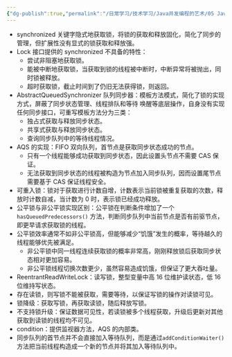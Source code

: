 ```yaml
---
{"dg-publish":true,"permalink":"/日常学习/技术学习/Java并发编程的艺术/05 Java中的锁/","title":"05 Java中的锁","tags":["八股"],"noteIcon":"1","created":"2023-07-21T11:37:40.194+08:00","updated":"2024-09-24T23:57:17.006+08:00"}
---
```


-   synchronized 关键字隐式地获取锁，将锁的获取和释放固化，简化了同步的管理，但扩展性没有显式的锁获取和释放强。
-   Lock 接口提供的 synchronized 不具备的特性：
    -   尝试非阻塞地获取锁。
    -   能被中断地获取锁，当获取到锁的线程被中断时，中断异常将被抛出，同时锁被释放。
    -   超时获取锁，截止时间到了仍旧无法获得锁，则返回。
-   AbstractQueuedSynchronizer 队列同步器：模板方法模式，简化了锁的实现方式，屏蔽了同步状态管理、线程排队和等待 唤醒等底层操作，自身没有实现任何同步接口，可重写模板方法分为三类：
    -   独占式获取与释放同步状态。
    -   共享式获取与释放同步状态。
    -   查询同步队列中的等待线程情况。
-   AQS 的实现：FIFO 双向队列，首节点是获取同步状态成功的节点。
    -   只有一个线程能够成功获取到同步状态，因此设置头节点不需要 CAS 保证。
    -   无法获取到同步状态的线程被构造为节点加入同步队列，因而设置尾节点需要基于 CAS 保证线程安全。
-   可重入锁：锁对于获取进行计数自增，计数表示当前锁被重复获取的次数，释放时计数自减，当计数为 0 时，表示锁已经成功释放。
-   公平锁与非公平锁实现区别：公平锁在判断条件增加了一个 `hasQueuedPredecessors()` 方法，判断同步队列中当前节点是否有前驱节点，即更早请求获取锁的线程。
-   公平锁效率通常不如非公平锁高，但能够减少“饥饿”发生的概率，等待越久的线程能够优先被满足。
    -   非公平锁中同一线程连续获取锁的概率非常高，刚刚释放锁后获取同步状态相对更加容易。
    -   非公平锁线程切换次数更少，虽然容易造成饥饿，但保证了更大吞吐量。
-   ReentrantReadWriteLock：读写锁，整型变量中高 16 位维护读状态，低 16 位维持写状态。
-   存在读锁，则写锁不能被获取，需要等待，以保证写锁的操作对读锁可见。
-   锁降级：获取写锁，再获取读锁，随后释放写锁。
-   不支持锁升级：保证数据可见性，若读锁被多个线程获取，升级后更新对其他获取到读锁的线程均不可见。
-   condition：提供监视器方法，AQS 的内部类。
-   同步队列的首节点并不会直接加入等待队列，而是通过`addConditionWaiter()`方法把当前线程构造成一个新的节点并将其加入等待队列中。
